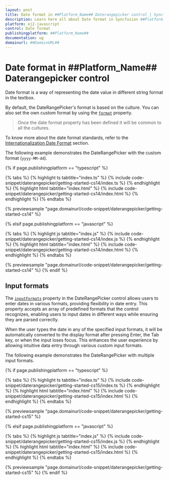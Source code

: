 ```yaml
---
layout: post
title: Date format in ##Platform_Name## Daterangepicker control | Syncfusion
description: Learn here all about Date format in Syncfusion ##Platform_Name## Daterangepicker control of Syncfusion Essential JS 2 and more.
platform: ej2-javascript
control: Date format 
publishingplatform: ##Platform_Name##
documentation: ug
domainurl: ##DomainURL##
---
```


# Date format in ##Platform_Name## Daterangepicker control

Date format is a way of representing the date value in different string format in the textbox.

By default, the DateRangePicker's format is based on the culture. You can also set the own custom format by using the [`format`](../api/daterangepicker/#format) property.

> Once the date format property has been defined it will be common to all the cultures.

To know more about the date format standards, refer to the [Internationalization Date Format](https://ej2.syncfusion.com/documentation/common/internationalization) section.

The following example demonstrates the DateRangePicker with the custom format (`yyyy-MM-dd`).

{% if page.publishingplatform == "typescript" %}

 {% tabs %}
{% highlight ts tabtitle="index.ts" %}
{% include code-snippet/daterangepicker/getting-started-cs14/index.ts %}
{% endhighlight %}
{% highlight html tabtitle="index.html" %}
{% include code-snippet/daterangepicker/getting-started-cs14/index.html %}
{% endhighlight %}
{% endtabs %}
        
{% previewsample "page.domainurl/code-snippet/daterangepicker/getting-started-cs14" %}

{% elsif page.publishingplatform == "javascript" %}

{% tabs %}
{% highlight js tabtitle="index.js" %}
{% include code-snippet/daterangepicker/getting-started-cs14/index.js %}
{% endhighlight %}
{% highlight html tabtitle="index.html" %}
{% include code-snippet/daterangepicker/getting-started-cs14/index.html %}
{% endhighlight %}
{% endtabs %}

{% previewsample "page.domainurl/code-snippet/daterangepicker/getting-started-cs14" %}
{% endif %}

## Input formats 

The [`inputFormats`](../api/daterangepicker/) property in the DateRangePicker control allows users to enter dates in various formats, providing flexibility in date entry. This property accepts an array of predefined formats that the control recognizes, enabling users to input dates in different ways while ensuring they are parsed correctly.
 
When the user types the date in any of the specified input formats, it will be automatically converted to the display format after pressing Enter, the Tab key, or when the input loses focus. This enhances the user experience by allowing intuitive data entry through various custom input formats.
 
The following example demonstrates the DateRangePicker with multiple input formats.

{% if page.publishingplatform == "typescript" %}

 {% tabs %}
{% highlight ts tabtitle="index.ts" %}
{% include code-snippet/daterangepicker/getting-started-cs15/index.ts %}
{% endhighlight %}
{% highlight html tabtitle="index.html" %}
{% include code-snippet/daterangepicker/getting-started-cs15/index.html %}
{% endhighlight %}
{% endtabs %}

{% previewsample "page.domainurl/code-snippet/daterangepicker/getting-started-cs15" %}

{% elsif page.publishingplatform == "javascript" %}

{% tabs %}
{% highlight js tabtitle="index.js" %}
{% include code-snippet/daterangepicker/getting-started-cs15/index.js %}
{% endhighlight %}
{% highlight html tabtitle="index.html" %}
{% include code-snippet/daterangepicker/getting-started-cs15/index.html %}
{% endhighlight %}
{% endtabs %}

{% previewsample "page.domainurl/code-snippet/daterangepicker/getting-started-cs15" %}
{% endif %}
